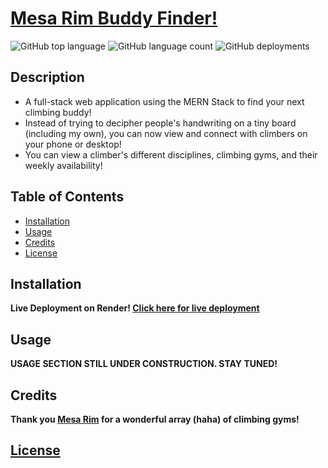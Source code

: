 # [Mesa Rim Buddy Finder!](https://mesa-rim-buddy-finder.onrender.com)

![GitHub top language](https://img.shields.io/github/languages/top/epicasino/mesa-rim-buddy-finder)
![GitHub language count](https://img.shields.io/github/languages/count/epicasino/mesa-rim-buddy-finder)
![GitHub deployments](https://img.shields.io/github/deployments/epicasino/mesa-rim-buddy-finder/mesa-rim?label=deployment)

## Description

- A full-stack web application using the MERN Stack to find your next climbing buddy!
- Instead of trying to decipher people's handwriting on a tiny board (including my own), you can now view and connect with climbers on your phone or desktop!
- You can view a climber's different disciplines, climbing gyms, and their weekly availability!

## Table of Contents

- [Installation](#installation)
- [Usage](#usage)
- [Credits](#credits)
- [License](#license)

## Installation

**Live Deployment on Render! [Click here for live deployment](https://mesa-rim-buddy-finder.onrender.com)**

## Usage

**USAGE SECTION STILL UNDER CONSTRUCTION. STAY TUNED!**

## Credits

**Thank you [Mesa Rim](https://mesarim.com/) for a wonderful array (haha) of climbing gyms!**

## [License](./LICENSE)

<!-- ## Features

If your project has a lot of features, list them here.

## How to Contribute

If you created an application or package and would like other developers to contribute it, you can include guidelines for how to do so. The Contributor Covenant is an industry standard, but you can always write your own if you'd prefer. -->

